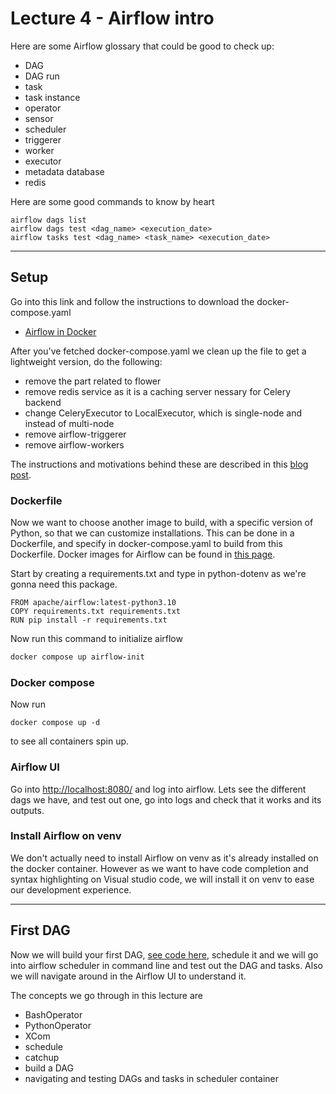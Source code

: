 # Lecture 4 - Airflow intro

Here are some Airflow glossary that could be good to check up:

- DAG
- DAG run
- task
- task instance
- operator
- sensor
- scheduler
- triggerer
- worker
- executor
- metadata database
- redis

Here are some good commands to know by heart 

```
airflow dags list 
airflow dags test <dag_name> <execution_date>
airflow tasks test <dag_name> <task_name> <execution_date>
```

---
## Setup

Go into this link and follow the instructions to download the docker-compose.yaml
- [Airflow in Docker](https://airflow.apache.org/docs/apache-airflow/stable/howto/docker-compose/index.html)

After you've fetched docker-compose.yaml we clean up the file to get a lightweight version, do the following:

- remove the part related to flower
- remove redis service as it is a caching server nessary for Celery backend
- change CeleryExecutor to LocalExecutor, which is single-node and instead of multi-node
- remove airflow-triggerer 
- remove airflow-workers

The instructions and motivations behind these are described in this [blog post](https://datatalks.club/blog/how-to-setup-lightweight-local-version-for-airflow.html).

### Dockerfile

Now we want to choose another image to build, with a specific version of Python, so that we can customize installations. This can be done in a Dockerfile, and specify in docker-compose.yaml to build from this Dockerfile. Docker images for Airflow can be found in [this page](https://airflow.apache.org/docs/docker-stack/index.html).  

Start by creating a requirements.txt and type in python-dotenv as we're gonna need this package. 

```docker
FROM apache/airflow:latest-python3.10
COPY requirements.txt requirements.txt
RUN pip install -r requirements.txt
```

Now run this command to initialize airflow

```bash
docker compose up airflow-init
```

### Docker compose

Now run 

```docker
docker compose up -d 
```

to see all containers spin up. 

### Airflow UI 

Go into [http://localhost:8080/](http://localhost:8080/) and log into airflow. Lets see the different dags we have, and test out one, go into logs and check that it works and its outputs. 

### Install Airflow on venv

We don't actually need to install Airflow on venv as it's already installed on the docker container. However as we want to have code completion and syntax highlighting on Visual studio code, we will install it on venv to ease our development experience. 

--- 
## First DAG

Now we will build your first DAG, [see code here](https://github.com/kokchun/Data-engineering-AI22/tree/main/Lecture-code/Lec4-Airflow_intro), schedule it and we will go into airflow scheduler in command line and test out the DAG and tasks. Also we will navigate around in the Airflow UI to understand it. 

The concepts we go through in this lecture are
- BashOperator
- PythonOperator
- XCom
- schedule
- catchup
- build a DAG
- navigating and testing DAGs and tasks in scheduler container
